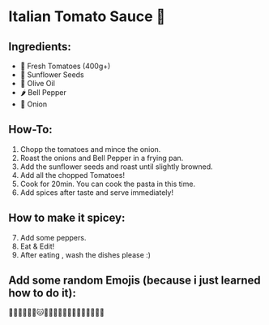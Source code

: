 # Italian Tomato Sauce 🍝

## Ingredients:
- 🍅 Fresh Tomatoes (400g+)
- 🌻 Sunflower Seeds
- 🧪 Olive Oil
- 🌶 Bell Pepper
- 🧅 Onion

## How-To:

1. Chopp the tomatoes and mince the onion.
2. Roast the onions and Bell Pepper in a frying pan.
3. Add the sunflower seeds and roast until slightly browned.
4. Add all the chopped Tomatoes!
5. Cook for 20min. You can cook the pasta in this time.
6. Add spices after taste and serve immediately!

## How to make it spicey:

7. Add some peppers. 
8. Eat & Edit!
9. After eating , wash the dishes please :)

## Add some random Emojis (because i just learned how to do it):

🐱‍👤🐱‍👤🐱‍👤🐱🐱‍🏍🐱‍🏍🐱‍🏍🐱‍🏍🧁🧃🏴‍☠️🤍


